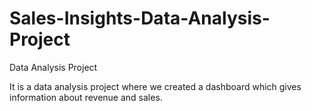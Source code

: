 # Sales-Insights-Data-Analysis-Project
Data Analysis Project

It is a data analysis project where we created a dashboard which gives information about revenue and sales.
